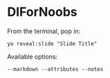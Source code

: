 
# DIForNoobs

From the terminal, pop in:

  ```yo reveal:slide "Slide Title"```

Available options:

 ```--markdown --attributes --notes```
